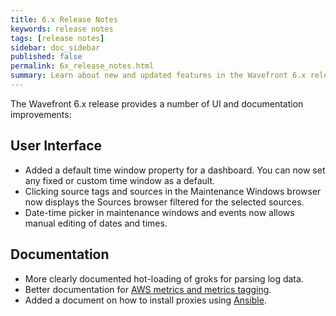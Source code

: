 ```yaml
---
title: 6.x Release Notes
keywords: release notes
tags: [release notes]
sidebar: doc_sidebar
published: false
permalink: 6x_release_notes.html
summary: Learn about new and updated features in the Wavefront 6.x release.
---
```

The Wavefront 6.x release provides a number of UI and documentation improvements:

## User Interface
- Added a default time window property for a dashboard. You can now set any fixed or custom time window as a default.
- Clicking source tags and sources in the Maintenance Windows browser now displays the Sources browser filtered for the selected sources.
- Date-time picker in maintenance windows and events now allows manual editing of dates and times.

## Documentation
- More clearly documented hot-loading of groks for parsing log data.
- Better documentation for [AWS metrics and metrics tagging](integrations_aws_metrics.html#cloudwatch-integration).
- Added a document on how to install proxies using [Ansible](proxies_installing.html#ansible).
